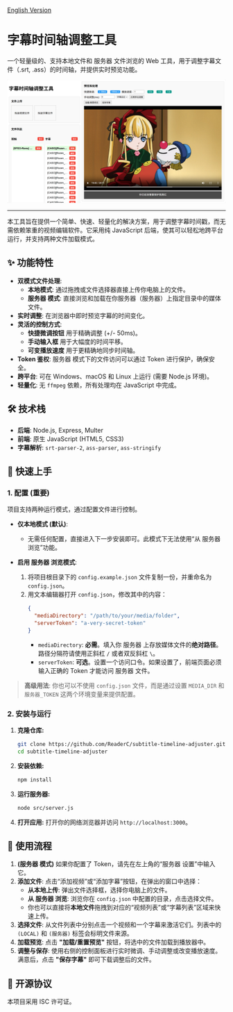 [English Version](./README.en.md)

# 字幕时间轴调整工具

一个轻量级的、支持本地文件和 服务器 文件浏览的 Web 工具，用于调整字幕文件（.srt, .ass）的时间轴，并提供实时预览功能。

![应用截图](./assets/应用截图.png)

---

本工具旨在提供一个简单、快速、轻量化的解决方案，用于调整字幕时间戳，而无需依赖笨重的视频编辑软件。它采用纯 JavaScript 后端，使其可以轻松地跨平台运行，并支持两种文件加载模式。

## ✨ 功能特性

- **双模式文件处理**:
  - **本地模式**: 通过拖拽或文件选择器直接上传你电脑上的文件。
  - **服务器 模式**: 直接浏览和加载在你服务器（服务器）上指定目录中的媒体文件。
- **实时调整**: 在浏览器中即时预览字幕的时间变化。
- **灵活的控制方式**:
  - **快捷微调按钮** 用于精确调整 (+/- 50ms)。
  - **手动输入框** 用于大幅度的时间平移。
  - **可变播放速度** 用于更精确地同步时间轴。
- **Token 鉴权**: 服务器 模式下的文件访问可以通过 Token 进行保护，确保安全。
- **跨平台**: 可在 Windows、macOS 和 Linux 上运行 (需要 Node.js 环境)。
- **轻量化**: 无 `ffmpeg` 依赖，所有处理均在 JavaScript 中完成。

## 🛠️ 技术栈

- **后端**: Node.js, Express, Multer
- **前端**: 原生 JavaScript (HTML5, CSS3)
- **字幕解析**: `srt-parser-2`, `ass-parser`, `ass-stringify`

## 🚀 快速上手

### 1. 配置 (重要)

项目支持两种运行模式，通过配置文件进行控制。

- **仅本地模式 (默认)**:
  - 无需任何配置，直接进入下一步安装即可。此模式下无法使用“从 服务器 浏览”功能。

- **启用 服务器 浏览模式**:
  1.  将项目根目录下的 `config.example.json` 文件复制一份，并重命名为 `config.json`。
  2.  用文本编辑器打开 `config.json`，修改其中的内容：
      ```json
      {
        "mediaDirectory": "/path/to/your/media/folder",
        "serverToken": "a-very-secret-token"
      }
      ```
      - `mediaDirectory`: **必需**。填入你 服务器 上存放媒体文件的**绝对路径**。路径分隔符请使用正斜杠 `/` 或者双反斜杠 `\`。
      - `serverToken`: **可选**。设置一个访问口令。如果设置了，前端页面必须输入正确的 Token 才能访问 服务器 文件。

> **高级用法**: 你也可以不使用 `config.json` 文件，而是通过设置 `MEDIA_DIR` 和 `服务器_TOKEN` 这两个环境变量来提供配置。

### 2. 安装与运行

1.  **克隆仓库:**
    ```bash
    git clone https://github.com/ReaderC/subtitle-timeline-adjuster.git
    cd subtitle-timeline-adjuster
    ```

2.  **安装依赖:**
    ```bash
    npm install
    ```

3.  **运行服务器:**
    ```bash
    node src/server.js
    ```

4.  **打开应用:**
    打开你的网络浏览器并访问 `http://localhost:3000`。

## 📝 使用流程

1.  **(服务器 模式)** 如果你配置了 Token，请先在左上角的“服务器 设置”中输入它。
2.  **添加文件**: 点击“添加视频”或“添加字幕”按钮，在弹出的窗口中选择：
    - **从本地上传**: 弹出文件选择框，选择你电脑上的文件。
    - **从 服务器 浏览**: 浏览你在 `config.json` 中配置的目录，点击选择文件。
    - 你也可以直接将**本地文件**拖拽到对应的“视频列表”或“字幕列表”区域来快速上传。
3.  **选择文件**: 从文件列表中分别点击一个视频和一个字幕来激活它们。列表中的 `(LOCAL)` 和 `(服务器)` 标签会标明文件来源。
4.  **加载预览**: 点击 **"加载/重置预览"** 按钮，将选中的文件加载到播放器中。
5.  **调整与保存**: 使用右侧的控制面板进行实时微调、手动调整或改变播放速度。满意后，点击 **"保存字幕"** 即可下载调整后的文件。

## 📄 开源协议

本项目采用 ISC 许可证。